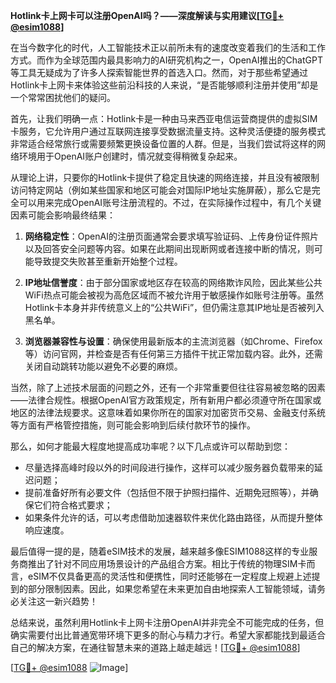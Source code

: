 **Hotlink卡上网卡可以注册OpenAI吗？——深度解读与实用建议[[TG💪+ @esim1088](https://t.me/s/esim1088)]**

在当今数字化的时代，人工智能技术正以前所未有的速度改变着我们的生活和工作方式。而作为全球范围内最具影响力的AI研究机构之一，OpenAI推出的ChatGPT等工具无疑成为了许多人探索智能世界的首选入口。然而，对于那些希望通过Hotlink卡上网卡来体验这些前沿科技的人来说，“是否能够顺利注册并使用”却是一个常常困扰他们的疑问。

首先，让我们明确一点：Hotlink卡是一种由马来西亚电信运营商提供的虚拟SIM卡服务，它允许用户通过互联网连接享受数据流量支持。这种灵活便捷的服务模式非常适合经常旅行或需要频繁更换设备位置的人群。但是，当我们尝试将这样的网络环境用于OpenAI账户创建时，情况就变得稍微复杂起来。

从理论上讲，只要你的Hotlink卡提供了稳定且快速的网络连接，并且没有被限制访问特定网站（例如某些国家和地区可能会对国际IP地址实施屏蔽），那么它是完全可以用来完成OpenAI账号注册流程的。不过，在实际操作过程中，有几个关键因素可能会影响最终结果：

1. **网络稳定性**：OpenAI的注册页面通常会要求填写验证码、上传身份证件照片以及回答安全问题等内容。如果在此期间出现断网或者连接中断的情况，则可能导致提交失败甚至重新开始整个过程。
   
2. **IP地址信誉度**：由于部分国家或地区存在较高的网络欺诈风险，因此某些公共WiFi热点可能会被视为高危区域而不被允许用于敏感操作如账号注册等。虽然Hotlink卡本身并非传统意义上的“公共WiFi”，但仍需注意其IP地址是否被列入黑名单。

3. **浏览器兼容性与设置**：确保使用最新版本的主流浏览器（如Chrome、Firefox等）访问官网，并检查是否有任何第三方插件干扰正常加载内容。此外，还需关闭自动跳转功能以避免不必要的麻烦。

当然，除了上述技术层面的问题之外，还有一个非常重要但往往容易被忽略的因素——法律合规性。根据OpenAI官方政策规定，所有新用户都必须遵守所在国家或地区的法律法规要求。这意味着如果你所在的国家对加密货币交易、金融支付系统等方面有严格管控措施，则可能会影响到后续付款环节的操作。

那么，如何才能最大程度地提高成功率呢？以下几点或许可以帮助到您：

- 尽量选择高峰时段以外的时间段进行操作，这样可以减少服务器负载带来的延迟问题；
- 提前准备好所有必要文件（包括但不限于护照扫描件、近期免冠照等），并确保它们符合格式要求；
- 如果条件允许的话，可以考虑借助加速器软件来优化路由路径，从而提升整体响应速度。

最后值得一提的是，随着eSIM技术的发展，越来越多像ESIM1088这样的专业服务商推出了针对不同应用场景设计的产品组合方案。相比于传统的物理SIM卡而言，eSIM不仅具备更高的灵活性和便携性，同时还能够在一定程度上规避上述提到的部分限制因素。因此，如果您希望在未来更加自由地探索人工智能领域，请务必关注这一新兴趋势！

总结来说，虽然利用Hotlink卡上网卡注册OpenAI并非完全不可能完成的任务，但确实需要付出比普通宽带环境下更多的耐心与精力才行。希望大家都能找到最适合自己的解决方案，在通往智慧未来的道路上越走越远！[[TG💪+ @esim1088](https://t.me/s/esim1088)]

[[TG💪+ @esim1088](https://t.me/s/esim1088) ![Image](https://i.postimg.cc/4NQfJmqS/Snipaste-2025-05-13-00-14-12.png)]